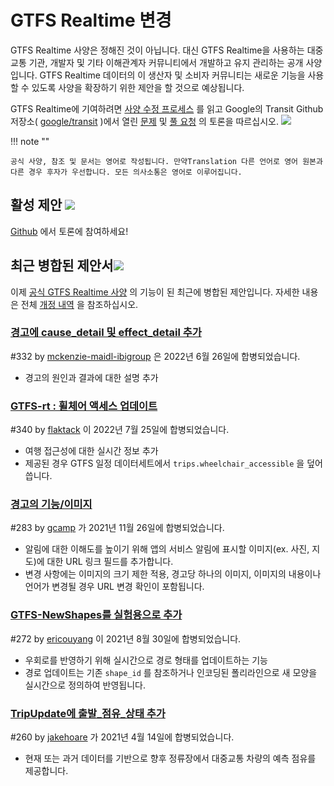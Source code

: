 # GTFS Realtime 변경

GTFS Realtime 사양은 정해진 것이 아닙니다. 대신 GTFS Realtime을 사용하는 대중교통 기관, 개발자 및 기타 이해관계자 커뮤니티에서 개발하고 유지 관리하는 공개 사양입니다. GTFS Realtime 데이터의 이 생산자 및 소비자 커뮤니티는 새로운 기능을 사용할 수 있도록 사양을 확장하기 위한 제안을 할 것으로 예상됩니다.

GTFS Realtime에 기여하려면 [사양 수정 프로세스](../process) 를 읽고 Google의 Transit Github 저장소( [google/transit](https://github.com/google/transit) )에서 열린 [문제](https://github.com/google/transit/issues) 및 [풀 요청](https://github.com/google/transit/pulls) 의 토론을 따르십시오. ![](../../assets/mark-github.svg)

!!! note ""

    공식 사양, 참조 및 문서는 영어로 작성됩니다. 만약Translation 다른 언어로 영어 원본과 다른 경우 후자가 우선합니다. 모든 의사소통은 영어로 이루어집니다.

<!-- <br><div class="landing-page">
    <a class="button" href="../process">사양 수정 프로세스</a><a class="button" href="../guiding-principles">지침 원칙</a><a class="button" href="../revision-history">개정 내역</a><a class="button" href="../extensions">실시간 확장</a>
</div> -->

## 활성 제안 ![](../../assets/pr-active.svg)

<!-- 새로운 기능에 대한 적극적인 제안GTFS Realtime .  -->

[Github](https://github.com/google/transit/pulls) 에서 토론에 참여하세요!

<!-- <div class="row">
    <div class="active-container">
        <h3 class="title"><a class="no-icon" href="https://github.com/google/transit/pull/332" target="_blank">추가하다cause_detail 그리고effect_detail 알림으로</a></h3>
        <p class="maintainer">#332가 2022년 5월 31일에 열었습니다. <a class="no-icon" href="https://github.com/mckenzie-maidl-ibigroup" target="_blank">mckenzie-maidl-ibigroup</a></p>
    </div>
</div>
<div class="row"></div> -->

<!-- <div class="row no-active">
    <div class="no-active-container">
        <h3 class="title">현재 활성화된 제안이 없습니다.GTFS Realtime .</h3>
        <p class="prompt">제안이 있으십니까? &ensp;➜&ensp; 열기 <a href="https://github.com/google/transit/pulls" target="_blank">풀 리퀘스트</a>.</p>
    </div>
</div>
<div class="row"></div> -->

## 최근 병합된 제안서![](../../assets/pr-merged.svg)

이제 [공식 GTFS Realtime 사양](../reference) 의 기능이 된 최근에 병합된 제안입니다. 자세한 내용은 전체 [개정 내역](../process#revision-history) 을 참조하십시오.

<div class="row"><div class="leftcontainer"><h3 class="title"> <a href="https://github.com/google/transit/pull/332" class="no-icon" target="_blank">경고에 cause_detail 및 effect_detail 추가</a></h3><p class="maintainer"> #332 by <a href="https://github.com/mckenzie-maidl-ibigroup" class="no-icon" target="_blank">mckenzie-maidl-ibigroup</a> 은 2022년 6월 26일에 합병되었습니다.</p></div><div class="featurelist"><ul><li> 경고의 원인과 결과에 대한 설명 추가 </li></ul></div></div>

<div class="row"><div class="leftcontainer"><h3 class="title"> <a href="https://github.com/google/transit/pull/340" class="no-icon" target="_blank">GTFS-rt : 휠체어 액세스 업데이트</a></h3><p class="maintainer"> #340 by <a href="https://github.com/flaktack" class="no-icon" target="_blank">flaktack</a> 이 2022년 7월 25일에 합병되었습니다.</p></div><div class="featurelist"><ul><li> 여행 접근성에 대한 실시간 정보 추가</li><li> 제공된 경우 GTFS 일정 데이터세트에서 <code>trips.wheelchair_accessible</code> 을 덮어씁니다. </li></ul></div></div>

<div class="row"><div class="leftcontainer"><h3 class="title"> <a href="https://github.com/google/transit/pull/283" class="no-icon" target="_blank">경고의 기능/이미지</a></h3><p class="maintainer"> #283 by <a href="https://github.com/gcamp" class="no-icon" target="_blank">gcamp</a> 가 2021년 11월 26일에 합병되었습니다.</p></div><div class="featurelist"><ul><li> 알림에 대한 이해도를 높이기 위해 앱의 서비스 알림에 표시할 이미지(ex. 사진, 지도)에 대한 URL 링크 필드를 추가합니다.</li><li> 변경 사항에는 이미지의 크기 제한 적용, 경고당 하나의 이미지, 이미지의 내용이나 언어가 변경될 경우 URL 변경 확인이 포함됩니다. </li></ul></div></div>

<div class="row"><div class="leftcontainer"><h3 class="title"> <a href="https://github.com/google/transit/pull/272" class="no-icon" target="_blank">GTFS-NewShapes를 실험용으로 추가</a></h3><p class="maintainer"> #272 by <a href="https://github.com/ericouyang" class="no-icon" target="_blank">ericouyang</a> 이 2021년 8월 30일에 합병되었습니다.</p></div><div class="featurelist"><ul><li> 우회로를 반영하기 위해 실시간으로 경로 형태를 업데이트하는 기능</li><li> 경로 업데이트는 기존 <code>shape_id</code> 를 참조하거나 인코딩된 폴리라인으로 새 모양을 실시간으로 정의하여 반영됩니다. </li></ul></div></div>

<div class="row"><div class="leftcontainer"><h3 class="title"> <a href="https://github.com/google/transit/pull/260" class="no-icon" target="_blank">TripUpdate에 출발_점유_상태 추가</a></h3><p class="maintainer"> #260 by <a href="https://github.com/jakehoare" class="no-icon" target="_blank">jakehoare</a> 가 2021년 4월 14일에 합병되었습니다.</p></div><div class="featurelist"><ul><li> 현재 또는 과거 데이터를 기반으로 향후 정류장에서 대중교통 차량의 예측 점유를 제공합니다.</li></ul></div></div>

<div class="row"/>
